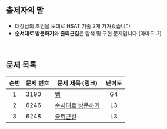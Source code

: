 ## 출제자의 말

- 대장님의 조언을 토대로 HSAT 기출 2개 가져왔습니다
- **순서대로 방문하기**와 **출퇴근길**은 탐색 및 구현 문제입니다 (아마도..?)

<br>

## 문제 목록

| **순번** | **문제 번호** | **문제 제목 (링크)** | **난이도** |
| :---: | --- | --- | :---: |
| 1 | 3190 | [뱀](https://www.acmicpc.net/problem/3190) | G4 |
| 2 | 6246 | [순서대로 방문하기](https://softeer.ai/practice/6246) | L3 |
| 3 | 6248 | [출퇴근길](https://softeer.ai/practice/6248) | L3 |

<br>
